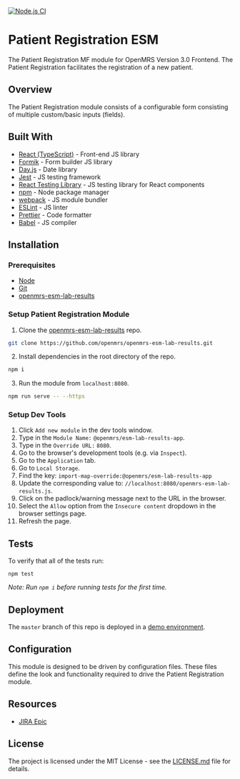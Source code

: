 [![Node.js CI](https://github.com/openmrs/openmrs-esm-testresults/actions/workflows/node.js.yml/badge.svg)](https://github.com/openmrs/openmrs-esm-testresults/actions/workflows/node.js.yml)

# Patient Registration ESM

The Patient Registration MF module for OpenMRS Version 3.0 Frontend. The Patient Registration facilitates the registration of a new patient.

## Overview

The Patient Registration module consists of a configurable form consisting of multiple custom/basic inputs (fields).

## Built With

* [React (TypeScript)](https://reactjs.org/) - Front-end JS library
* [Formik](https://formik.org/docs/overview) - Form builder JS library
* [Day.js](https://day.js.org/) - Date library
* [Jest](https://jestjs.io/) - JS testing framework
* [React Testing Library](https://testing-library.com/) - JS testing library for React components
* [npm](https://www.npmjs.com/) - Node package manager
* [webpack](https://webpack.js.org/) - JS module bundler
* [ESLint](https://eslint.org/) - JS linter
* [Prettier](https://prettier.io/) - Code formatter
* [Babel](https://babeljs.io/) - JS compiler

## Installation

### Prerequisites

- [Node](https://nodejs.org/en/download/)
- [Git](https://git-scm.com/downloads)
- [openmrs-esm-lab-results](https://github.com/openmrs/openmrs-esm-lab-results)

### Setup Patient Registration Module

1. Clone the [openmrs-esm-lab-results](https://github.com/openmrs/openmrs-esm-lab-results) repo.
```sh
git clone https://github.com/openmrs/openmrs-esm-lab-results.git
```
2. Install dependencies in the root directory of the repo.
```sh
npm i
```
3. Run the module from `localhost:8080`.
```sh
npm run serve -- --https
```

### Setup Dev Tools

1. Click `Add new module` in the dev tools window.
2. Type in the `Module Name:` `@openmrs/esm-lab-results-app`.
3. Type in the `Override URL:` `8080`.
4. Go to the browser's development tools (e.g. via `Inspect`).
5. Go to the `Application` tab.
6. Go to `Local Storage`.
7. Find the key: `import-map-override:@openmrs/esm-lab-results-app`
8. Update the corresponding value to: `//localhost:8080/openmrs-esm-lab-results.js`.
9. Click on the padlock/warning message next to the URL in the browser.
10. Select the `Allow` option from the `Insecure content` dropdown in the browser settings page.
11. Refresh the page.

## Tests

To verify that all of the tests run:
```
npm test
```
*Note: Run `npm i` before running tests for the first time.*

## Deployment

The `master` branch of this repo is deployed in a [demo environment](https://openmrs-spa.org/openmrs/spa/lab-results).

## Configuration

This module is designed to be driven by configuration files. These files define the look and functionality required to drive the Patient Registration module.

## Resources

- [JIRA Epic](https://issues.openmrs.org/browse/MF-248)

## License

The project is licensed under the MIT License - see the [LICENSE.md](./LICENSE.md) file for details.
